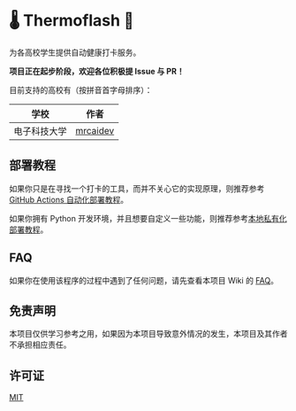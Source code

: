 # 🌡️ Thermoflash 🎉

为各高校学生提供自动健康打卡服务。

**项目正在起步阶段，欢迎各位积极提 Issue 与 PR！**

目前支持的高校有（按拼音首字母排序）：

|     学校     |                  作者                   |
| :----------: | :-------------------------------------: |
| 电子科技大学 | [mrcaidev](https://github.com/mrcaidev) |

## 部署教程

如果你只是在寻找一个打卡的工具，而并不关心它的实现原理，则推荐参考 [GitHub Actions 自动化部署教程](https://github.com/mrcaidev/thermoflash/wiki/GitHub-Actions-自动化部署教程)。

如果你拥有 Python 开发环境，并且想要自定义一些功能，则推荐参考[本地私有化部署教程](https://github.com/mrcaidev/thermoflash/wiki/本地私有化部署教程)。

## FAQ

如果你在使用该程序的过程中遇到了任何问题，请先查看本项目 Wiki 的 [FAQ](https://github.com/mrcaidev/thermoflash/wiki/FAQ)。

## 免责声明

本项目仅供学习参考之用，如果因为本项目导致意外情况的发生，本项目及其作者不承担相应责任。

## 许可证

[MIT](https://github.com/mrcaidev/thermoflash/blob/master/LICENSE)
